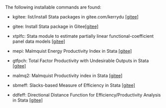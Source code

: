 The following installable commands are found:

* kgitee: list/install Stata packages in gitee.com/kerrydu [[gitee]](https://gitee.com/kerrydu/kgitee)

* gitee: Install Stata package in Gitee[[gitee]](https://gitee.com/kerrydu/gitee)

* xtplfc: Stata  module to estimate partially linear functional-coefficient panel data models  [[gitee]](https://gitee.com/kerrydu/xtplfc_Stata)

* mepi: Malmquist Energy Productivity Index in Stata [[gitee]](https://gitee.com/kerrydu/mepi)

* gtfpch: Total Factor Productivity with Undesirable Outputs in Stata [[gitee]](https://gitee.com/kerrydu/gtfpch)

* malmq2: Malmquist Productivity index in Stata  [[gitee]](https://gitee.com/kerrydu/malmq2)

* sbmeff: Slacks-based Measure of Efficiency in Stata  [[gitee]](https://gitee.com/kerrydu/sbmeff)

* ddfeff: Directional Distance Function for Efficiency/Productivity Analysis in Stata [[gitee]](https://gitee.com/kerrydu/ddfeff)

  